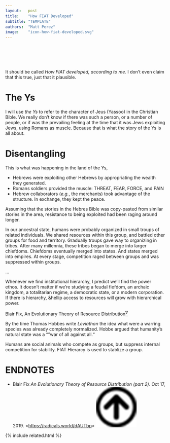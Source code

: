 ```yaml
---
layout:   post
title:    "How FIAT Developed"
subtitle: "TEMPLATE"
authors:  "Matt Perez"
image:    "icon-how-fiat-developed.svg"
---
```


<div style="display:none;">
 <p>How <span class='_paradigm'>FIAT</span> developed: from strong families that helped their communities, through the industrial revolution, through today.</p>
</div>

<h1>&nbsp;</h1>
 <p>It should be called <em>How <span class='_paradigm'>FIAT</span> developed, according to me.</em> I don&rsquo;t even claim that this true, just that it plausible.</p>

<h1>The Ys</h1>
 <p>I will use <em>the Ys</em> to refer to the character of Jeus (Yassoo) in the Christian Bible. We really don&rsquo;t know if there was such a person, or a number of people, or if was the prevailing feeling at the time that it was Jews exploiting Jews, using Romans as muscle. Because that is what the story of the Ys is all about.</p>

<h1>Disentangling</h1>
 <p>This is what was happening in the land of the Ys,</p>
 <ul>
  <li>Hebrews were exploiting other Hebrews by appropriating the wealth they generated.
  <li>Romans soldiers provided the muscle: <span class="_paradigm">THREAT</span>, <span class="_paradigm">FEAR</span>, <span class="_paradigm">FORCE</span>, and <span class="_paradigm">PAIN</span></li>
  <li>Hebrew collaborators (<em>e.g.</em>, the merchants) took advantage of the structure. In exchange, they kept the peace.</li>
 </ul>
 <p>Assuming that the stories in the Hebres Bible was copy-pasted from similar stories in the area, resistance to being exploited had been raging around longer.</p>
  <div class="_central">
   <p>In our ancestral state, humans were probably organized in small troups of related individuals. We shared resources within this group, and battled other groups for food and territory. Gradually troups gave way to organizing in tribes. After many millennia, these tribes began to merge into larger chiefdoms. Chiefdoms eventually merged into states. And states merged into empires. At every stage, competition raged between groups and was suppressed within groups.</p>
   &hellip;
   <p>Whenever we find institutional hierarchy, I predict we’ll find the power ethos. It doesn&rsquo;t matter if we’re studying a feudal fiefdom, an archaic kingdom, a totalitarian regime, a democratic state, or a modern corporation. If there is hierarchy, &hellip access to resources will grow with hierarchical power.</p>
   <p id="_signature">Blair Fix, An Evolutionary Theory of Resource Distribution<a href="#en01"><sup id="bm01">&nabla;&hairsp;</sup></a></p>
  </div>
 <p>By the time Thomas Hobbes write <em>Leviathan</em> the idea what were a warring species was already completely normalized. Hobbe argued that humanity&rsquo;s natural state was a &ldquo;&rdquo;war of all against all.&ldquo;</p>

 <p>Humans are social animals who compete as groups, but suppress internal competition for stability. <span class='_paradigm'>FIAT</span> Hierarcy is used to stablize a group.</p>

<h1 class="_section">ENDNOTES</h1>
 <ul>
  <li id="en01">
   <p class="_list-item">
    Blair Fix
    <em>An Evolutionary Theory of Resource Distribution (part 2)</em>.
    Oct 17, 2019.
    &lt;<a href="https://radicals.world/dAUTbp" target="_blank">https://radicals.world/dAUTbp</a>&gt;
    <a class="_uparrow" href="#bm01"><img src="/assets/img/arrow-up-icon.png"></a>
   </p>
  </li>
 </ul>

{% include related.html %}
